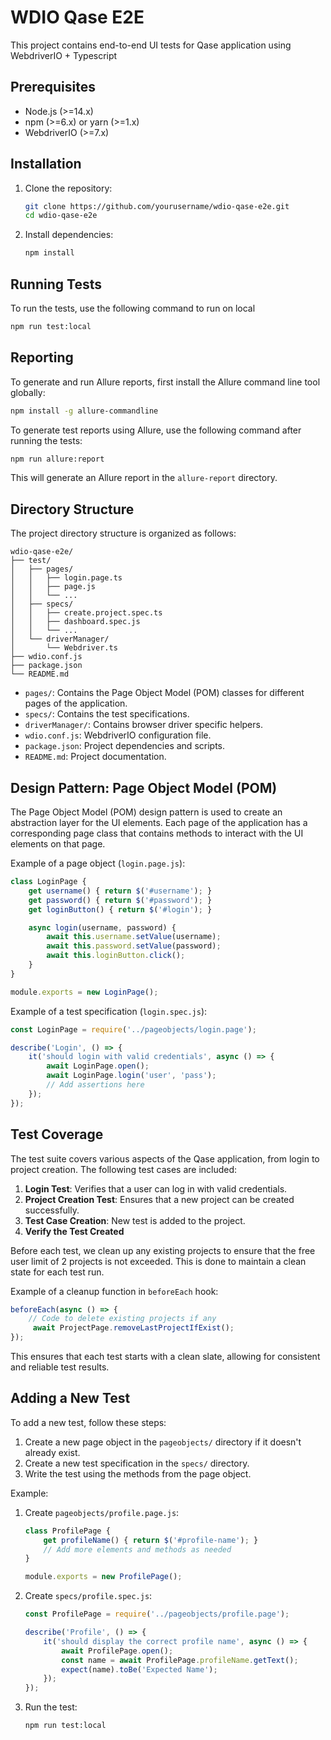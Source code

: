 # WDIO Qase E2E

This project contains end-to-end UI tests for Qase application using WebdriverIO + Typescript

## Prerequisites

- Node.js (>=14.x)
- npm (>=6.x) or yarn (>=1.x)
- WebdriverIO (>=7.x)

## Installation

1. Clone the repository:
    ```sh
    git clone https://github.com/yourusername/wdio-qase-e2e.git
    cd wdio-qase-e2e
    ```

2. Install dependencies:
    ```sh
    npm install
    ```

## Running Tests

To run the tests, use the following command to run on local
```sh
npm run test:local

```

## Reporting

To generate and run Allure reports, first install the Allure command line tool globally:
```sh
npm install -g allure-commandline

```
To generate test reports using Allure, use the following command after running the tests:
```sh
npm run allure:report
```

This will generate an Allure report in the `allure-report` directory.

## Directory Structure

The project directory structure is organized as follows:

```
wdio-qase-e2e/
├── test/
│   ├── pages/
│   │   ├── login.page.ts
│   │   ├── page.js
│   │   └── ...
│   ├── specs/
│   │   ├── create.project.spec.ts
│   │   ├── dashboard.spec.js
│   │   └── ...
│   └── driverManager/
│       └── Webdriver.ts
├── wdio.conf.js
├── package.json
└── README.md
```

- `pages/`: Contains the Page Object Model (POM) classes for different pages of the application.
- `specs/`: Contains the test specifications.
- `driverManager/`: Contains browser driver specific helpers.
- `wdio.conf.js`: WebdriverIO configuration file.
- `package.json`: Project dependencies and scripts.
- `README.md`: Project documentation.

## Design Pattern: Page Object Model (POM)

The Page Object Model (POM) design pattern is used to create an abstraction layer for the UI elements. Each page of the application has a corresponding page class that contains methods to interact with the UI elements on that page.

Example of a page object (`login.page.js`):

```js
class LoginPage {
    get username() { return $('#username'); }
    get password() { return $('#password'); }
    get loginButton() { return $('#login'); }

    async login(username, password) {
        await this.username.setValue(username);
        await this.password.setValue(password);
        await this.loginButton.click();
    }
}

module.exports = new LoginPage();
```

Example of a test specification (`login.spec.js`):

```js
const LoginPage = require('../pageobjects/login.page');

describe('Login', () => {
    it('should login with valid credentials', async () => {
        await LoginPage.open();
        await LoginPage.login('user', 'pass');
        // Add assertions here
    });
});
```

## Test Coverage

The test suite covers various aspects of the Qase application, from login to project creation. The following test cases are included:

1. **Login Test**: Verifies that a user can log in with valid credentials.
2. **Project Creation Test**: Ensures that a new project can be created successfully.
3. **Test Case Creation**: New test is added to the project.
4. **Verify the Test Created** 

Before each test, we clean up any existing projects to ensure that the free user limit of 2 projects is not exceeded. This is done to maintain a clean state for each test run.

Example of a cleanup function in `beforeEach` hook:

```js
beforeEach(async () => {
    // Code to delete existing projects if any
     await ProjectPage.removeLastProjectIfExist();
});
```

This ensures that each test starts with a clean slate, allowing for consistent and reliable test results.

## Adding a New Test

To add a new test, follow these steps:

1. Create a new page object in the `pageobjects/` directory if it doesn't already exist.
2. Create a new test specification in the `specs/` directory.
3. Write the test using the methods from the page object.

Example:

1. Create `pageobjects/profile.page.js`:
    ```js
    class ProfilePage {
        get profileName() { return $('#profile-name'); }
        // Add more elements and methods as needed
    }

    module.exports = new ProfilePage();
    ```

2. Create `specs/profile.spec.js`:
    ```js
    const ProfilePage = require('../pageobjects/profile.page');

    describe('Profile', () => {
        it('should display the correct profile name', async () => {
            await ProfilePage.open();
            const name = await ProfilePage.profileName.getText();
            expect(name).toBe('Expected Name');
        });
    });
    ```

3. Run the test:
    ```sh
    npm run test:local
    ```
